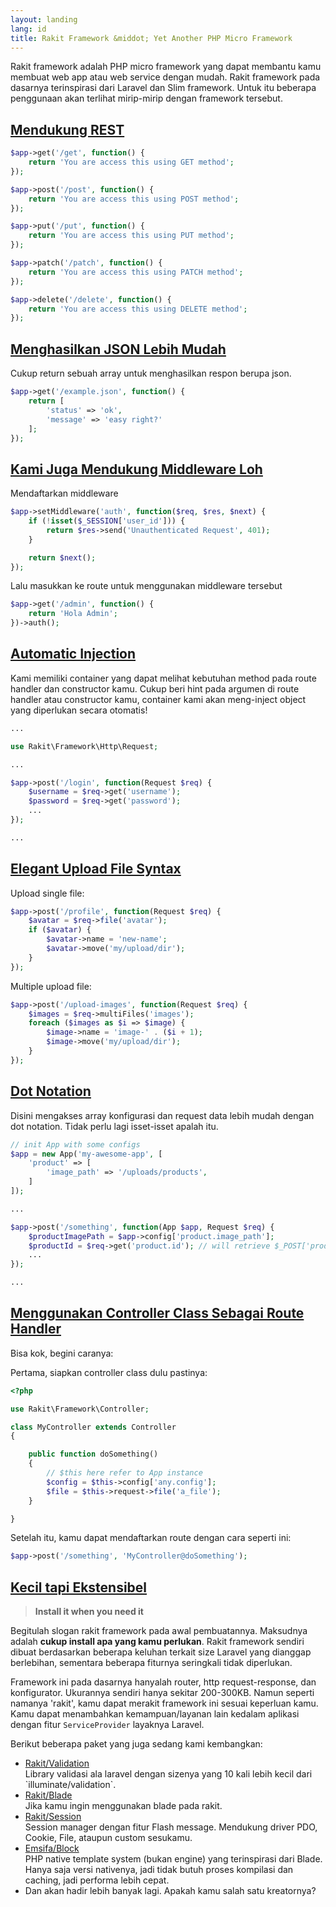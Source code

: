 ```yaml
---
layout: landing
lang: id
title: Rakit Framework &middot; Yet Another PHP Micro Framework
---
```


Rakit framework adalah PHP micro framework yang dapat membantu kamu membuat web app atau web service dengan mudah.
Rakit framework pada dasarnya terinspirasi dari Laravel dan Slim framework. 
Untuk itu beberapa penggunaan akan terlihat mirip-mirip dengan framework tersebut.

<a id="rest"></a>

## [Mendukung REST](#rest)

```php
$app->get('/get', function() {
    return 'You are access this using GET method';
});

$app->post('/post', function() {
    return 'You are access this using POST method';
});

$app->put('/put', function() {
    return 'You are access this using PUT method';
});

$app->patch('/patch', function() {
    return 'You are access this using PATCH method';
});

$app->delete('/delete', function() {
    return 'You are access this using DELETE method';
});
```

<a id="json-response"></a>

## [Menghasilkan JSON Lebih Mudah](#json-response)

Cukup return sebuah array untuk menghasilkan respon berupa json.

```php
$app->get('/example.json', function() {
    return [
        'status' => 'ok',
        'message' => 'easy right?'
    ];
});
```

<a id="middleware"></a>

## [Kami Juga Mendukung Middleware Loh](#middleware)


Mendaftarkan middleware

```php
$app->setMiddleware('auth', function($req, $res, $next) {
    if (!isset($_SESSION['user_id'])) {
        return $res->send('Unauthenticated Request', 401);          
    }

    return $next();
});
```

Lalu masukkan ke route untuk menggunakan middleware tersebut

```php
$app->get('/admin', function() {
    return 'Hola Admin';
})->auth();
```

<a id="automatic-injection"></a>

## [Automatic Injection](#automatic-injection)

Kami memiliki container yang dapat melihat kebutuhan method pada route handler dan constructor kamu.
Cukup beri hint pada argumen di route handler atau constructor kamu,
container kami akan meng-inject object yang diperlukan secara otomatis!

```php
...

use Rakit\Framework\Http\Request;

... 

$app->post('/login', function(Request $req) {
    $username = $req->get('username');
    $password = $req->get('password');
    ...
});

...
```

<a id="upload-file"></a>

## [Elegant Upload File Syntax](#upload-file)

Upload single file:

```php
$app->post('/profile', function(Request $req) {
    $avatar = $req->file('avatar');
    if ($avatar) {
        $avatar->name = 'new-name';
        $avatar->move('my/upload/dir');
    }
});
```

Multiple upload file:

```php
$app->post('/upload-images', function(Request $req) {
    $images = $req->multiFiles('images');
    foreach ($images as $i => $image) {
        $image->name = 'image-' . ($i + 1);
        $image->move('my/upload/dir');
    }
});
```

<a id="dot-notation"></a>

## [Dot Notation](#dot-notation)

Disini mengakses array konfigurasi dan request data lebih mudah dengan dot notation. Tidak perlu lagi isset-isset apalah itu.

```php
// init App with some configs
$app = new App('my-awesome-app', [
    'product' => [
        'image_path' => '/uploads/products',
    ] 
]);

...

$app->post('/something', function(App $app, Request $req) {
    $productImagePath = $app->config['product.image_path'];
    $productId = $req->get('product.id'); // will retrieve $_POST['product']['id']
    ...
});

...
```

<a id="controller"></a>

## [Menggunakan Controller Class Sebagai Route Handler](#controller)

Bisa kok, begini caranya:

Pertama, siapkan controller class dulu pastinya:

```php
<?php

use Rakit\Framework\Controller;

class MyController extends Controller
{

    public function doSomething()
    {
        // $this here refer to App instance
        $config = $this->config['any.config'];
        $file = $this->request->file('a_file');
    }

}
```

Setelah itu, kamu dapat mendaftarkan route dengan cara seperti ini:

```php
$app->post('/something', 'MyController@doSomething');
```

<a id="extensible"></a>

## [Kecil tapi Ekstensibel](#extensible)

<blockquote class="quote text-center">
  <strong>Install it when you need it</strong>
</blockquote>

Begitulah slogan rakit framework pada awal pembuatannya. 
Maksudnya adalah **cukup install apa yang kamu perlukan**.
Rakit framework sendiri dibuat berdasarkan beberapa keluhan terkait size Laravel yang dianggap berlebihan,
sementara beberapa fiturnya seringkali tidak diperlukan.

Framework ini pada dasarnya hanyalah router, http request-response, dan konfigurator.
Ukurannya sendiri hanya sekitar 200-300KB.
Namun seperti namanya 'rakit', kamu dapat merakit framework ini sesuai keperluan kamu.
Kamu dapat menambahkan kemampuan/layanan lain kedalam aplikasi
dengan fitur `ServiceProvider` layaknya Laravel.

Berikut beberapa paket yang juga sedang kami kembangkan:

<ul>
  <li>
    <a target="_blank" href="https://github.com/rakit/validation">Rakit/Validation</a>
    <br>
    Library validasi ala laravel dengan sizenya yang 10 kali lebih kecil dari `illuminate/validation`.
  </li>
  <li>
    <a target="_blank" href="https://github.com/rakit/blade">Rakit/Blade</a>
    <br>
    Jika kamu ingin menggunakan blade pada rakit.
  </li>
  <li>
    <a target="_blank" href="https://github.com/rakit/session">Rakit/Session</a>
    <br>
    Session manager dengan fitur Flash message. Mendukung driver PDO, Cookie, File, ataupun custom sesukamu.
  </li>
  <li>
    <a target="_blank" href="https://github.com/emsifa/Block">Emsifa/Block</a>
    <br>
    PHP native template system (bukan engine) yang terinspirasi dari Blade. 
    Hanya saja versi nativenya, jadi tidak butuh proses kompilasi dan caching, jadi performa lebih cepat.
  </li>
  <li>
    Dan akan hadir lebih banyak lagi. Apakah kamu salah satu kreatornya?
  </li>
</ul>
